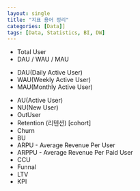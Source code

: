 ```yaml
---
layout: single
title: "지표 용어 정리"
categories: [Data]]
tags: [Data, Statistics, BI, DW]
---
```


* Total User
* DAU / WAU / MAU
- DAU(Daily Active User)
- WAU(Weekly Active User)
- MAU(Monthly Active User)
* AU(Active User)
* NU(New User)
* OutUser
* Retention (리텐션) [cohort]
* Churn
* BU  
* ARPU - Average Revenue Per User  
* ARPPU - Average Revenue Per Paid User  
* CCU
* Funnal
* LTV
* KPI


